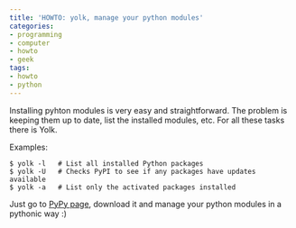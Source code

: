 ```yaml
---
title: 'HOWTO: yolk, manage your python modules'
categories:
- programming
- computer
- howto
- geek
tags:
- howto
- python
---
```

Installing pyhton modules is very easy and straightforward. The problem is
keeping them up to date, list the installed modules, etc. For all these tasks
there is Yolk.

Examples:

```
$ yolk -l   # List all installed Python packages  
$ yolk -U   # Checks PyPI to see if any packages have updates available  
$ yolk -a   # List only the activated packages installed
```

Just go to [PyPy page](http://pypi.python.org/pypi/yolk), download
it and manage your python modules in a pythonic way :)

